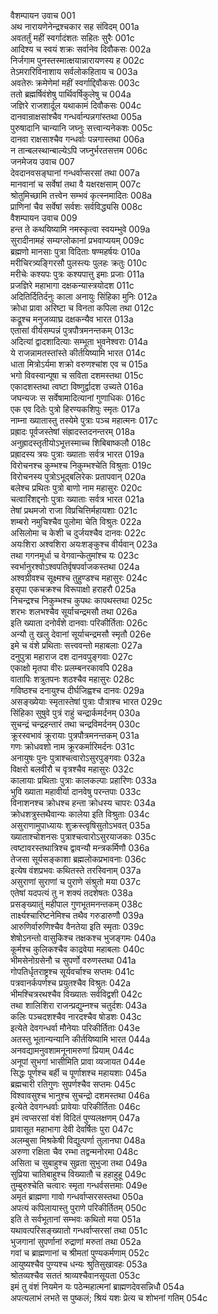 वैशम्पायन उवाच	001  
अथ नारायणेनेन्द्रश्चकार सह संविदम्	001a  
अवतर्तुं महीं स्वर्गादंशतः सहितः सुरैः	001c  
आदिश्य च स्वयं शक्रः सर्वानेव दिवौकसः	002a  
निर्जगाम पुनस्तस्मात्क्षयान्नारायणस्य ह	002c  
तेऽमरारिविनाशाय सर्वलोकहिताय च	003a  
अवतेरुः क्रमेणेमां महीं स्वर्गाद्दिवौकसः	003c  
ततो ब्रह्मर्षिवंशेषु पार्थिवर्षिकुलेषु च	004a  
जज्ञिरे राजशार्दूल यथाकामं दिवौकसः	004c  
दानवान्राक्षसांश्चैव गन्धर्वान्पन्नगांस्तथा	005a  
पुरुषादानि चान्यानि जघ्नुः सत्त्वान्यनेकशः	005c  
दानवा राक्षसाश्चैव गन्धर्वाः पन्नगास्तथा	006a  
न तान्बलस्थान्बाल्येऽपि जघ्नुर्भरतसत्तम	006c  
जनमेजय उवाच	007  
देवदानवसङ्घानां गन्धर्वाप्सरसां तथा	007a  
मानवानां च सर्वेषां तथा वै यक्षरक्षसाम्	007c  
श्रोतुमिच्छामि तत्त्वेन सम्भवं कृत्स्नमादितः	008a  
प्राणिनां चैव सर्वेषां सर्वशः सर्वविद्ध्यसि	008c  
वैशम्पायन उवाच	009  
हन्त ते कथयिष्यामि नमस्कृत्वा स्वयम्भुवे	009a  
सुरादीनामहं सम्यग्लोकानां प्रभवाप्ययम्	009c  
ब्रह्मणो मानसाः पुत्रा विदिताः षण्महर्षयः	010a  
मरीचिरत्र्यङ्गिरसौ पुलस्त्यः पुलहः क्रतुः	010c  
मरीचेः कश्यपः पुत्रः कश्यपात्तु इमाः प्रजाः	011a  
प्रजज्ञिरे महाभागा दक्षकन्यास्त्रयोदश	011c  
अदितिर्दितिर्दनुः काला अनायुः सिंहिका मुनिः	012a  
क्रोधा प्रावा अरिष्टा च विनता कपिला तथा	012c  
कद्रूश्च मनुजव्याघ्र दक्षकन्यैव भारत	013a  
एतासां वीर्यसम्पन्नं पुत्रपौत्रमनन्तकम्	013c  
अदित्यां द्वादशादित्याः सम्भूता भुवनेश्वराः	014a  
ये राजन्नामतस्तांस्ते कीर्तयिष्यामि भारत	014c  
धाता मित्रोऽर्यमा शक्रो वरुणश्चांश एव च	015a  
भगो विवस्वान्पूषा च सविता दशमस्तथा	015c  
एकादशस्तथा त्वष्टा विष्णुर्द्वादश उच्यते	016a  
जघन्यजः स सर्वेषामादित्यानां गुणाधिकः	016c  
एक एव दितेः पुत्रो हिरण्यकशिपुः स्मृतः	017a  
नाम्ना ख्यातास्तु तस्येमे पुत्राः पञ्च महात्मनः	017c  
प्रह्रादः पूर्वजस्तेषां संह्रादस्तदनन्तरम्	018a  
अनुह्रादस्तृतीयोऽभूत्तस्माच्च शिबिबाष्कलौ	018c  
प्रह्रादस्य त्रयः पुत्राः ख्याताः सर्वत्र भारत	019a  
विरोचनश्च कुम्भश्च निकुम्भश्चेति विश्रुताः	019c  
विरोचनस्य पुत्रोऽभूद्बलिरेकः प्रतापवान्	020a  
बलेश्च प्रथितः पुत्रो बाणो नाम महासुरः	020c  
चत्वारिंशद्दनोः पुत्राः ख्याताः सर्वत्र भारत	021a  
तेषां प्रथमजो राजा विप्रचित्तिर्महायशाः	021c  
शम्बरो नमुचिश्चैव पुलोमा चेति विश्रुतः	022a  
असिलोमा च केशी च दुर्जयश्चैव दानवः	022c  
अयःशिरा अश्वशिरा अयःशङ्कुश्च वीर्यवान्	023a  
तथा गगनमूर्धा च वेगवान्केतुमांश्च यः	023c  
स्वर्भानुरश्वोऽश्वपतिर्वृषपर्वाजकस्तथा	024a  
अश्वग्रीवश्च सूक्ष्मश्च तुहुण्डश्च महासुरः	024c  
इसृपा एकचक्रश्च विरूपाक्षो हराहरौ	025a  
निचन्द्रश्च निकुम्भश्च कुपथः कापथस्तथा	025c  
शरभः शलभश्चैव सूर्याचन्द्रमसौ तथा	026a  
इति ख्याता दनोर्वंशे दानवाः परिकीर्तिताः	026c  
अन्यौ तु खलु देवानां सूर्याचन्द्रमसौ स्मृतौ	026e  
इमे च वंशे प्रथिताः सत्त्ववन्तो महाबलाः	027a  
दनुपुत्रा महाराज दश दानवपुङ्गवाः	027c  
एकाक्षो मृतपा वीरः प्रलम्बनरकावपि	028a  
वातापिः शत्रुतपनः शठश्चैव महासुरः	028c  
गविष्ठश्च दनायुश्च दीर्घजिह्वश्च दानवः	029a  
असङ्ख्येयाः स्मृतास्तेषां पुत्राः पौत्राश्च भारत	029c  
सिंहिका सुषुवे पुत्रं राहुं चन्द्रार्कमर्दनम्	030a  
सुचन्द्रं चन्द्रहन्तारं तथा चन्द्रविमर्दनम्	030c  
क्रूरस्वभावं क्रूरायाः पुत्रपौत्रमनन्तकम्	031a  
गणः क्रोधवशो नाम क्रूरकर्मारिमर्दनः	031c  
अनायुषः पुनः पुत्राश्चत्वारोऽसुरपुङ्गवाः	032a  
विक्षरो बलवीरौ च वृत्रश्चैव महासुरः	032c  
कालायाः प्रथिताः पुत्राः कालकल्पाः प्रहारिणः	033a  
भुवि ख्याता महावीर्या दानवेषु परन्तपाः	033c  
विनाशनश्च क्रोधश्च हन्ता क्रोधस्य चापरः	034a  
क्रोधशत्रुस्तथैवान्यः कालेया इति विश्रुताः	034c  
असुराणामुपाध्यायः शुक्रस्त्वृषिसुतोऽभवत्	035a  
ख्याताश्चोशनसः पुत्राश्चत्वारोऽसुरयाजकाः	035c  
त्वष्टावरस्तथात्रिश्च द्वावन्यौ मन्त्रकर्मिणौ	036a  
तेजसा सूर्यसङ्काशा ब्रह्मलोकप्रभावनाः	036c  
इत्येष वंशप्रभवः कथितस्ते तरस्विनाम्	037a  
असुराणां सुराणां च पुराणे संश्रुतो मया	037c  
एतेषां यदपत्यं तु न शक्यं तदशेषतः	038a  
प्रसङ्ख्यातुं महीपाल गुणभूतमनन्तकम्	038c  
तार्क्ष्यश्चारिष्टनेमिश्च तथैव गरुडारुणौ	039a  
आरुणिर्वारुणिश्चैव वैनतेया इति स्मृताः	039c  
शेषोऽनन्तो वासुकिश्च तक्षकश्च भुजङ्गमः	040a  
कूर्मश्च कुलिकश्चैव काद्रवेया महाबलाः	040c  
भीमसेनोग्रसेनौ च सुपर्णो वरुणस्तथा	041a  
गोपतिर्धृतराष्ट्रश्च सूर्यवर्चाश्च सप्तमः	041c  
पत्रवानर्कपर्णश्च प्रयुतश्चैव विश्रुतः	042a  
भीमश्चित्ररथश्चैव विख्यातः सर्वविद्वशी	042c  
तथा शालिशिरा राजन्प्रद्युम्नश्च चतुर्दशः	043a  
कलिः पञ्चदशश्चैव नारदश्चैव षोडशः	043c  
इत्येते देवगन्धर्वा मौनेयाः परिकीर्तिताः	043e  
अतस्तु भूतान्यन्यानि कीर्तयिष्यामि भारत	044a  
अनवद्यामनुवशामनूनामरुणां प्रियाम्	044c  
अनूपां सुभगां भासीमिति प्रावा व्यजायत	044e  
सिद्धः पूर्णश्च बर्ही च पूर्णाशश्च महायशाः	045a  
ब्रह्मचारी रतिगुणः सुपर्णश्चैव सप्तमः	045c  
विश्वावसुश्च भानुश्च सुचन्द्रो दशमस्तथा	046a  
इत्येते देवगन्धर्वाः प्रावेयाः परिकीर्तिताः	046c  
इमं त्वप्सरसां वंशं विदितं पुण्यलक्षणम्	047a  
प्रावासूत महाभागा देवी देवर्षितः पुरा	047c  
अलम्बुसा मिश्रकेषी विद्युत्पर्णा तुलानघा	048a  
अरुणा रक्षिता चैव रम्भा तद्वन्मनोरमा	048c  
असिता च सुबाहुश्च सुव्रता सुभुजा तथा	049a  
सुप्रिया चातिबाहुश्च विख्यातौ च हहाहुहू	049c  
तुम्बुरुश्चेति चत्वारः स्मृता गन्धर्वसत्तमाः	049e  
अमृतं ब्राह्मणा गावो गन्धर्वाप्सरसस्तथा	050a  
अपत्यं कपिलायास्तु पुराणे परिकीर्तितम्	050c  
इति ते सर्वभूतानां सम्भवः कथितो मया	051a  
यथावत्परिसङ्ख्यातो गन्धर्वाप्सरसां तथा	051c  
भुजगानां सुपर्णानां रुद्राणां मरुतां तथा	052a  
गवां च ब्राह्मणानां च श्रीमतां पुण्यकर्मणाम्	052c  
आयुष्यश्चैव पुण्यश्च धन्यः श्रुतिसुखावहः	053a  
श्रोतव्यश्चैव सततं श्राव्यश्चैवानसूयता	053c  
इमं तु वंशं नियमेन यः पठेन्महात्मनां ब्राह्मणदेवसन्निधौ	054a  
अपत्यलाभं लभते स पुष्कलं; श्रियं यशः प्रेत्य च शोभनां गतिम् 	054c  
